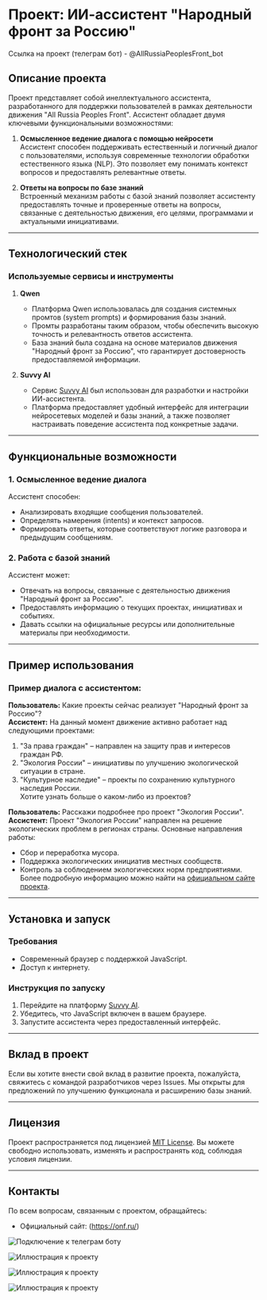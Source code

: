 # **Проект: ИИ-ассистент "Народный фронт за Россию"**

Ссылка на проект (телеграм бот) - @AllRussiaPeoplesFront_bot


## **Описание проекта**

Проект представляет собой инеллектуального ассистента, разработанного для поддержки пользователей в рамках деятельности движения "All Russia Peoples Front". Ассистент обладает двумя ключевыми функциональными возможностями:

1. **Осмысленное ведение диалога с помощью нейросети**  
   Ассистент способен поддерживать естественный и логичный диалог с пользователями, используя современные технологии обработки естественного языка (NLP). Это позволяет ему понимать контекст вопросов и предоставлять релевантные ответы.

2. **Ответы на вопросы по базе знаний**  
   Встроенный механизм работы с базой знаний позволяет ассистенту предоставлять точные и проверенные ответы на вопросы, связанные с деятельностью движения, его целями, программами и актуальными инициативами.

---

## **Технологический стек**

### **Используемые сервисы и инструменты**
1. **Qwen**  
   - Платформа Qwen использовалась для создания системных промтов (system prompts) и формирования базы знаний.  
   - Промты разработаны таким образом, чтобы обеспечить высокую точность и релевантность ответов ассистента.  
   - База знаний была создана на основе материалов движения "Народный фронт за Россию", что гарантирует достоверность предоставляемой информации.

2. **Suvvy AI**  
   - Сервис [Suvvy AI](https://app.suvvy.ai) был использован для разработки и настройки ИИ-ассистента.  
   - Платформа предоставляет удобный интерфейс для интеграции нейросетевых моделей и базы знаний, а также позволяет настраивать поведение ассистента под конкретные задачи.

---

## **Функциональные возможности**

### 1. **Осмысленное ведение диалога**
Ассистент способен:
- Анализировать входящие сообщения пользователей.
- Определять намерения (intents) и контекст запросов.
- Формировать ответы, которые соответствуют логике разговора и предыдущим сообщениям.

### 2. **Работа с базой знаний**
Ассистент может:
- Отвечать на вопросы, связанные с деятельностью движения "Народный фронт за Россию".
- Предоставлять информацию о текущих проектах, инициативах и событиях.
- Давать ссылки на официальные ресурсы или дополнительные материалы при необходимости.

---

## **Пример использования**

### Пример диалога с ассистентом:
**Пользователь:** Какие проекты сейчас реализует "Народный фронт за Россию"?  
**Ассистент:** На данный момент движение активно работает над следующими проектами:  
1. "За права граждан" – направлен на защиту прав и интересов граждан РФ.  
2. "Экология России" – инициативы по улучшению экологической ситуации в стране.  
3. "Культурное наследие" – проекты по сохранению культурного наследия России.  
Хотите узнать больше о каком-либо из проектов?  

**Пользователь:** Расскажи подробнее про проект "Экология России".  
**Ассистент:** Проект "Экология России" направлен на решение экологических проблем в регионах страны. Основные направления работы:  
- Сбор и переработка мусора.  
- Поддержка экологических инициатив местных сообществ.  
- Контроль за соблюдением экологических норм предприятиями.  
Более подробную информацию можно найти на [официальном сайте проекта](ссылка).

---

## **Установка и запуск**

### Требования
- Современный браузер с поддержкой JavaScript.
- Доступ к интернету.

### Инструкция по запуску
1. Перейдите на платформу [Suvvy AI](https://app.suvvy.ai).
2. Убедитесь, что JavaScript включен в вашем браузере.
3. Запустите ассистента через предоставленный интерфейс.

---

## **Вклад в проект**

Если вы хотите внести свой вклад в развитие проекта, пожалуйста, свяжитесь с командой разработчиков через Issues. Мы открыты для предложений по улучшению функционала и расширению базы знаний.

---

## **Лицензия**

Проект распространяется под лицензией [MIT License](LICENSE). Вы можете свободно использовать, изменять и распространять код, соблюдая условия лицензии.

---

## **Контакты**

По всем вопросам, связанным с проектом, обращайтесь:  
- Официальный сайт: (https://onf.ru/)


![Подключение к телеграм боту]([https://example.com/image.png](https://github.com/EvgenySolovev105/AllRussiaPeoplesFront/blob/main/%D0%A1%D0%BD%D0%B8%D0%BC%D0%BE%D0%BA%20%D1%8D%D0%BA%D1%80%D0%B0%D0%BD%D0%B0%202025-06-18%20%D0%B2%2014.31.46.png?raw=true))

![Иллюстрация к проекту](https://example.com/image.png)

![Иллюстрация к проекту](https://example.com/image.png)

![Иллюстрация к проекту](https://example.com/image.png)
